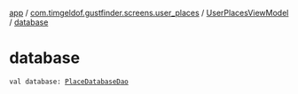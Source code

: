 [app](../../index.md) / [com.timgeldof.gustfinder.screens.user_places](../index.md) / [UserPlacesViewModel](index.md) / [database](./database.md)

# database

`val database: `[`PlaceDatabaseDao`](../../com.timgeldof.gustfinder.database/-place-database-dao/index.md)